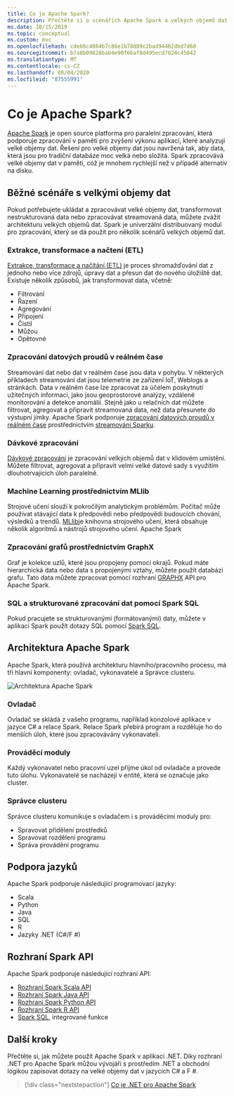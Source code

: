```yaml
---
title: Co je Apache Spark?
description: Přečtěte si o scénářích Apache Spark a velkých objemů dat.
ms.date: 10/15/2019
ms.topic: conceptual
ms.custom: mvc
ms.openlocfilehash: cde66c4084b7c86e1b78d89c2bad94402dbd7d60
ms.sourcegitcommit: b7a8b09828bab4e90f66af8d495ecd7024c45042
ms.translationtype: MT
ms.contentlocale: cs-CZ
ms.lasthandoff: 08/04/2020
ms.locfileid: "87555991"
---
```

# <a name="what-is-apache-spark"></a>Co je Apache Spark?

[Apache Spark](https://spark.apache.org/) je open source platforma pro paralelní zpracování, která podporuje zpracování v paměti pro zvýšení výkonu aplikací, které analyzují velké objemy dat. Řešení pro velké objemy dat jsou navržená tak, aby data, která jsou pro tradiční databáze moc velká nebo složitá. Spark zpracovává velké objemy dat v paměti, což je mnohem rychlejší než v případě alternativ na disku.

## <a name="common-big-data-scenarios"></a>Běžné scénáře s velkými objemy dat

Pokud potřebujete ukládat a zpracovávat velké objemy dat, transformovat nestrukturovaná data nebo zpracovávat streamovaná data, můžete zvážit architekturu velkých objemů dat. Spark je univerzální distribuovaný modul pro zpracování, který se dá použít pro několik scénářů velkých objemů dat.

### <a name="extract-transform-and-load-etl"></a>Extrakce, transformace a načtení (ETL)

[Extrakce, transformace a načítání (ETL)](/azure/architecture/data-guide/relational-data/etl) je proces shromažďování dat z jednoho nebo více zdrojů, úpravy dat a přesun dat do nového úložiště dat. Existuje několik způsobů, jak transformovat data, včetně:

* Filtrování
* Řazení
* Agregování
* Připojení
* Čistil
* Můžou
* Opětovné

### <a name="real-time-data-stream-processing"></a>Zpracování datových proudů v reálném čase

Streamování dat nebo dat v reálném čase jsou data v pohybu. V některých příkladech streamování dat jsou telemetrie ze zařízení IoT, Weblogs a stránkách. Data v reálném čase lze zpracovat za účelem poskytnutí užitečných informací, jako jsou geoprostorové analýzy, vzdálené monitorování a detekce anomálií. Stejně jako u relačních dat můžete filtrovat, agregovat a připravit streamovaná data, než data přesunete do výstupní jímky. Apache Spark podporuje [zpracování datových proudů v reálném čase](/azure/architecture/data-guide/big-data/real-time-processing) prostřednictvím [streamování Sparku](https://spark.apache.org/streaming/).

### <a name="batch-processing"></a>Dávkové zpracování

[Dávkové zpracování](/azure/architecture/data-guide/big-data/batch-processing) je zpracování velkých objemů dat v klidovém umístění. Můžete filtrovat, agregovat a připravit velmi velké datové sady s využitím dlouhotrvajících úloh paralelně.

### <a name="machine-learning-through-mllib"></a>Machine Learning prostřednictvím MLlib

Strojové učení slouží k pokročilým analytickým problémům. Počítač může používat stávající data k předpovědi nebo předpovědi budoucích chování, výsledků a trendů. [MLlib](https://spark.apache.org/mllib/)je knihovna strojového učení, která obsahuje několik algoritmů a nástrojů strojového učení. Apache Spark

### <a name="graph-processing-through-graphx"></a>Zpracování grafů prostřednictvím GraphX

Graf je kolekce uzlů, které jsou propojeny pomocí okrajů. Pokud máte hierarchická data nebo data s propojenými vztahy, můžete použít databázi grafu. Tato data můžete zpracovat pomocí rozhraní [GRAPHX](https://spark.apache.org/graphx/) API pro Apache Spark.

### <a name="sql-and-structured-data-processing-with-spark-sql"></a>SQL a strukturované zpracování dat pomocí Spark SQL

Pokud pracujete se strukturovanými (formátovanými) daty, můžete v aplikaci Spark použít dotazy SQL pomocí [Spark SQL](https://spark.apache.org/sql/).

## <a name="apache-spark-architecture"></a>Architektura Apache Spark

Apache Spark, která používá architekturu hlavního/pracovního procesu, má tři hlavní komponenty: ovladač, vykonavatelé a Správce clusteru.

![Architektura Apache Spark](media/spark-architecture.png)

### <a name="driver"></a>Ovladač

Ovladač se skládá z vašeho programu, například konzolové aplikace v jazyce C# a relace Spark. Relace Spark přebírá program a rozděluje ho do menších úloh, které jsou zpracovávány vykonavateli.

### <a name="executors"></a>Prováděcí moduly

Každý vykonavatel nebo pracovní uzel přijme úkol od ovladače a provede tuto úlohu. Vykonavatelé se nacházejí v entitě, která se označuje jako cluster.

### <a name="cluster-manager"></a>Správce clusteru

Správce clusteru komunikuje s ovladačem i s prováděcími moduly pro:

* Spravovat přidělení prostředků
* Spravovat rozdělení programu
* Správa provádění programu

## <a name="language-support"></a>Podpora jazyků

Apache Spark podporuje následující programovací jazyky:

* Scala
* Python
* Java
* SQL
* R
* Jazyky .NET (C#/F #)

## <a name="spark-apis"></a>Rozhraní Spark API

Apache Spark podporuje následující rozhraní API:

* [Rozhraní Spark Scala API](https://spark.apache.org/docs/2.2.0/api/scala/index.html)
* [Rozhraní Spark Java API](https://spark.apache.org/docs/2.2.0/api/java/index.html)
* [Rozhraní Spark Python API](https://spark.apache.org/docs/2.2.0/api/python/index.html)
* [Rozhraní Spark R API](https://spark.apache.org/docs/2.2.0/api/R/index.html)
* [Spark SQL](https://spark.apache.org/docs/latest/api/sql/index.html), integrované funkce

## <a name="next-steps"></a>Další kroky

Přečtěte si, jak můžete použít Apache Spark v aplikaci .NET. Díky rozhraní .NET pro Apache Spark můžou vývojáři s prostředím .NET a obchodní logikou zapisovat dotazy na velké objemy dat v jazycích C# a F #.
> [!div class="nextstepaction"]
> [Co je .NET pro Apache Spark](what-is-apache-spark-dotnet.md)
